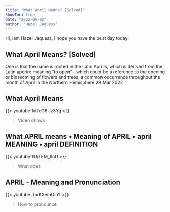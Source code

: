 ```yaml
---
title: "What April Means? [Solved]"
ShowToc: true 
date: "2022-06-02"
author: "Hazel Jaquess" 
---
```


Hi, iam Hazel Jaquess, I hope you have the best day today.
## What April Means? [Solved]
One is that the name is rooted in the Latin Aprilis, which is derived from the Latin aperire meaning “to open”—which could be a reference to the opening or blossoming of flowers and trees, a common occurrence throughout the month of April in the Northern Hemisphere.29 Mar 2022

## What April Means
{{< youtube 1dTeG8Uz3Yg >}}
>Video shows 

## What APRIL means • Meaning of APRIL • april MEANING • april DEFINITION
{{< youtube 1UrTEM_tloU >}}
>What does 

## APRIL - Meaning and Pronunciation
{{< youtube JbrKXemOinY >}}
>How to pronounce 

